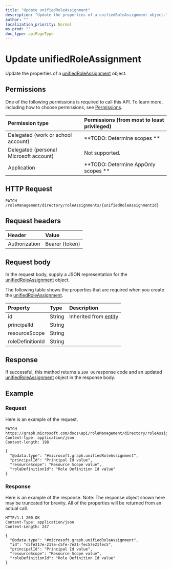```yaml
---
title: "Update unifiedRoleAssignment"
description: "Update the properties of a unifiedRoleAssignment object."
author: ""
localization_priority: Normal
ms.prod: ""
doc_type: apiPageType
---
```


# Update unifiedRoleAssignment

Update the properties of a [unifiedRoleAssignment](../resources/unifiedroleassignment.md) object.

## Permissions
One of the following permissions is required to call this API. To learn more, including how to choose permissions, see [Permissions](/concepts/permissions-reference.md).

|Permission type|Permissions (from most to least privileged)|
|:---|:---|
|Delegated (work or school account)|**TODO: Determine scopes **|
|Delegated (personal Microsoft account)|Not supported.|
|Application|**TODO: Determine AppOnly scopes **|

## HTTP Request
<!-- {
  "blockType": "ignored"
}
-->
``` http
PATCH /roleManagement/directory/roleAssignments/{unifiedRoleAssignmentId}
```

## Request headers
|Header|Value|
|:---|:---|
|Authorization|Bearer {token}|

## Request body
In the request body, supply a JSON representation for the [unifiedRoleAssignment](../resources/unifiedRoleAssignment.md) object.

The following table shows the properties that are required when you create the [unifiedRoleAssignment](../resources/unifiedroleassignment.md).

|Property|Type|Description|
|:---|:---|:---|
|id|String| Inherited from [entity](../resources/entity.md)|
|principalId|String||
|resourceScope|String||
|roleDefinitionId|String||



## Response
If successful, this method returns a `200 OK` response code and an updated [unifiedRoleAssignment](../resources/unifiedroleassignment.md) object in the response body.

## Example

### Request
Here is an example of the request.
<!-- {
  "blockType": "request",
  "name": "update_unifiedroleassignment"
}
-->
``` http
PATCH https://graph.microsoft.com/docs\api/roleManagement/directory/roleAssignments/{unifiedRoleAssignmentId}
Content-type: application/json
Content-length: 198

{
  "@odata.type": "#microsoft.graph.unifiedRoleAssignment",
  "principalId": "Principal Id value",
  "resourceScope": "Resource Scope value",
  "roleDefinitionId": "Role Definition Id value"
}
```

### Response
Here is an example of the response. Note: The response object shown here may be truncated for brevity. All of the properties will be returned from an actual call.
<!-- {
  "blockType": "response",
  "truncated": true
}
-->
``` http
HTTP/1.1 200 OK
Content-Type: application/json
Content-Length: 247

{
  "@odata.type": "#microsoft.graph.unifiedRoleAssignment",
  "id": "c5fe217e-217e-c5fe-7e21-fec57e21fec5",
  "principalId": "Principal Id value",
  "resourceScope": "Resource Scope value",
  "roleDefinitionId": "Role Definition Id value"
}
```

